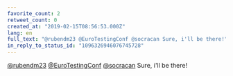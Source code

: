 ```yaml
---
favorite_count: 2
retweet_count: 0
created_at: "2019-02-15T08:56:53.000Z"
lang: en
full_text: "@rubendm23 @EuroTestingConf @socracan Sure, i'll be there!"
in_reply_to_status_id: "1096326946076745728"
---
```


[@rubendm23](https://twitter.com/rubendm23)
[@EuroTestingConf](https://twitter.com/EuroTestingConf)
[@socracan](https://twitter.com/socracan) Sure, i'll be there!
